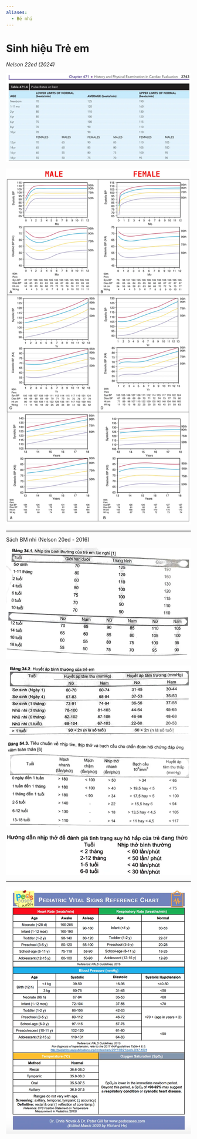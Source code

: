 ```yaml
---
aliases:
  - Bé nhi
---
```

# Sinh hiệu Trẻ em
  
*Nelson 22ed (2024)*
  
![Sinh hiệu Trẻ em-20240808203544883.webp](./200%20FILES/201%20Image/Sinh%20hi%E1%BB%87u%20Tr%E1%BA%BB%20em-20240808203544883.webp)
  

  
![Sinh hiệu Trẻ em-20240808204715694.webp](./200%20FILES/201%20Image/Sinh%20hi%E1%BB%87u%20Tr%E1%BA%BB%20em-20240808204715694.webp)
  

  
---
  
Sách BM nhi (Nelson 20ed - 2016)
  
![Sinh hiệu Trẻ em-20240808204909457.webp](./200%20FILES/201%20Image/Sinh%20hi%E1%BB%87u%20Tr%E1%BA%BB%20em-20240808204909457.webp)
  
![Sinh hiệu Trẻ em-20240808204852941.webp](./200%20FILES/201%20Image/Sinh%20hi%E1%BB%87u%20Tr%E1%BA%BB%20em-20240808204852941.webp)
  
![Sinh hiệu Trẻ em-20240808205034418.webp](./200%20FILES/201%20Image/Sinh%20hi%E1%BB%87u%20Tr%E1%BA%BB%20em-20240808205034418.webp)
  

  
![Sinh hiệu Trẻ em-20240808205301319.webp](./200%20FILES/201%20Image/Sinh%20hi%E1%BB%87u%20Tr%E1%BA%BB%20em-20240808205301319.webp)
  

  
---
  

  
![Sinh hiệu Trẻ em-20240808202212098.webp](./200%20FILES/201%20Image/Sinh%20hi%E1%BB%87u%20Tr%E1%BA%BB%20em-20240808202212098.webp)
  
